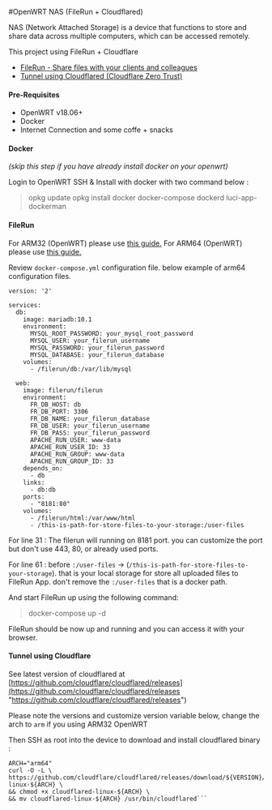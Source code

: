 #OpenWRT NAS (FileRun + Cloudflared)

NAS (Network Attached Storage) is a device that functions to store and share data across multiple computers, which can be accessed remotely.

This project using FileRun + Cloudflare
- [FileRun - Share files with your clients and colleagues](https://filerun.com/ "FileRun - Share files with your clients and colleagues")
- [Tunnel using Cloudflared (Cloudflare Zero Trust)](https://www.cloudflare.com/products/zero-trust/ "Tunnel using Cloudflared (Cloudflare Zero Trust)")

#### Pre-Requisites

- OpenWRT v18.06+
- Docker
- Internet Connection and some coffe + snacks

#### Docker
*(skip this step if you have already install docker on your openwrt)*

Login to OpenWRT SSH & Install with docker with two command below :
> opkg update
opkg install docker docker-compose dockerd luci-app-dockerman

#### FileRun
For ARM32 (OpenWRT) please use [this guide.](https://docs.filerun.com/docker-arm "this guide.")
For ARM64 (OpenWRT) please use [this guide.](https://docs.filerun.com/docker-arm64 "this guide.")

Review `docker-compose.yml` configuration file. below example of arm64 configuration files.

```
version: '2'

services:
  db:
    image: mariadb:10.1
    environment:
      MYSQL_ROOT_PASSWORD: your_mysql_root_password
      MYSQL_USER: your_filerun_username
      MYSQL_PASSWORD: your_filerun_password
      MYSQL_DATABASE: your_filerun_database
    volumes:
      - /filerun/db:/var/lib/mysql

  web:
    image: filerun/filerun
    environment:
      FR_DB_HOST: db
      FR_DB_PORT: 3306
      FR_DB_NAME: your_filerun_database
      FR_DB_USER: your_filerun_username
      FR_DB_PASS: your_filerun_password
      APACHE_RUN_USER: www-data
      APACHE_RUN_USER_ID: 33
      APACHE_RUN_GROUP: www-data
      APACHE_RUN_GROUP_ID: 33
    depends_on:
      - db
    links:
      - db:db
    ports:
      - "8181:80"
    volumes:
      - /filerun/html:/var/www/html
      - /this-is-path-for-store-files-to-your-storage:/user-files
```
For line 31 : The filerun will running on 8181 port. you can customize the port but don't use 443, 80, or already used ports.

For line 61 : before `:/user-files` -> (`/this-is-path-for-store-files-to-your-storage`). 
that is your local storage for store all uploaded files to FileRun App. don't remove the `:/user-files` that is a docker path.

And start FileRun up using the following command:
> docker-compose up -d

FileRun should be now up and running and you can access it with your browser.

#### Tunnel using Cloudflare
See latest version of cloudflared at [https://github.com/cloudflare/cloudflared/releases](https://github.com/cloudflare/cloudflared/releases "https://github.com/cloudflare/cloudflared/releases")

Please note the versions and customize version variable below, change the arch to `arm` if you using ARM32 OpenWRT

Then SSH as root into the device to download and install cloudflared binary :

```VERSION="2022.12.1"
ARCH="arm64"
curl -O -L \
https://github.com/cloudflare/cloudflared/releases/download/${VERSION}/cloudflared-linux-${ARCH} \
&& chmod +x cloudflared-linux-${ARCH} \
&& mv cloudflared-linux-${ARCH} /usr/bin/cloudflared```

